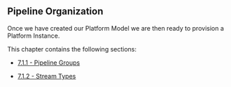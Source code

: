 ## Pipeline Organization
Once we have created our Platform Model we are then ready to provision a Platform Instance.

This chapter contains the following sections:
* [7.1.1 - Pipeline Groups](/part7/7.1.pipelineOrganization/7.1.1.pipelineGroups.md)

* [7.1.2 - Stream Types](/part7/7.1.pipelineOrganization/7.1.2.streamTypes.md)